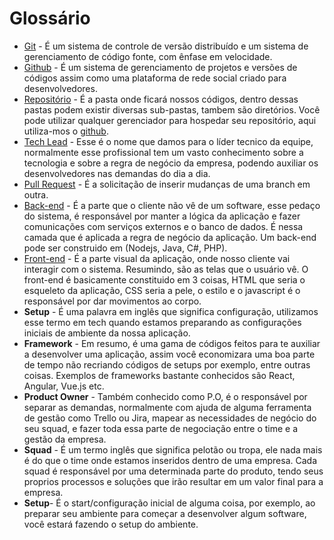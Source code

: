 # Glossário 

* [Git](./git.md) - É um sistema de controle de versão distribuído e um sistema de gerenciamento de código fonte, com ênfase em velocidade.
* [Github](./github) - É um sistema de gerenciamento de projetos e versões de códigos assim como uma plataforma de rede social criado para desenvolvedores. 
* [Repositório](./repositorio.md) - É a pasta onde ficará nossos códigos, dentro dessas pastas podem existir diversas sub-pastas, tambem são diretórios. Você pode utilizar qualquer gerenciador para hospedar seu repositório, aqui utiliza-mos o [github](./github.md).
* [Tech Lead](./tech-lead.md) - Esse é o nome que damos para o líder tecnico da equipe, normalmente esse profissional tem um vasto conhecimento sobre a tecnologia e sobre a regra de negócio da empresa, podendo auxiliar os desenvolvedores nas demandas do dia a dia. 
* [Pull Request](./pull-request.md) - É a solicitação de inserir mudanças de uma branch em outra.
* [Back-end](./back-end.md) - É a parte que o cliente não vê de um software, esse pedaço do sistema, é responsável por manter a lógica da aplicação e fazer comunicações com serviços externos e o banco de dados. É nessa camada que é aplicada a regra de negócio da aplicação. Um back-end pode ser construido em (Nodejs, Java, C#, PHP).
* [Front-end](./front-end.md) - É a parte visual da aplicação, onde nosso cliente vai interagir com o sistema. Resumindo, são as telas que o usuário vê. O front-end é basicamente constituido em 3 coisas, HTML que seria o esqueleto da aplicação, CSS seria a pele, o estilo e o javascript é o responsável por dar movimentos ao corpo.
* **Setup** - É uma palavra em inglês que significa configuração, utilizamos esse termo em tech quando estamos preparando as configurações iniciais de ambiente da nossa aplicação. 
* **Framework** - Em resumo, é uma gama de códigos feitos para te auxiliar a desenvolver uma aplicação, assim você economizara uma boa parte de tempo não recriando códigos de setups por exemplo, entre outras coisas. Exemplos de frameworks bastante conhecidos são React, Angular, Vue.js etc.
* **Product Owner** - Também conhecido como P.O, é o responsável por separar as demandas, normalmente com ajuda de alguma ferramenta de gestão como Trello ou Jira, mapear as necessidades de negócio do seu squad, e fazer toda essa parte de negociação entre o time e a gestão da empresa.
* **Squad** - É um termo inglês que significa pelotão ou tropa, ele nada mais é do que o time onde estamos inseridos dentro de uma empresa. Cada squad é responsável por uma determinada parte do produto, tendo seus proprios processos e soluções que irão resultar em um valor final para a empresa.
* **Setup**- É o start/configuração inicial de alguma coisa, por exemplo, ao preparar seu ambiente para começar a desenvolver algum software, você estará fazendo o setup do ambiente.
